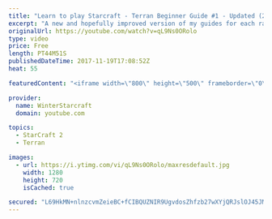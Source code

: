 ```yaml
---
title: "Learn to play Starcraft - Terran Beginner Guide #1 - Updated (2017 LOTV)"
excerpt: "A new and hopefully improved version of my guides for each race where I go over as many basics as possible while doing it live :)  I strongly believe that a super structured guide style is not very helpful compared to watching/playing the game actively.  Feedback is greatly appreciated. -- Watch live"
originalUrl: https://youtube.com/watch?v=qL9Ns0ORolo
type: video
price: Free
length: PT44M51S
publishedDateTime: 2017-11-19T17:08:52Z
heat: 55

featuredContent: "<iframe width=\"800\" height=\"500\" frameborder=\"0\" src=\"https://www.youtube.com/embed/qL9Ns0ORolo\" allow=\"accelerometer; autoplay; encrypted-media; gyroscope; picture-in-picture\" allowfullscreen></iframe>"

provider:
  name: WinterStarcraft
  domain: youtube.com

topics:
  - StarCraft 2
  - Terran

images:
  - url: https://i.ytimg.com/vi/qL9Ns0ORolo/maxresdefault.jpg
    width: 1280
    height: 720
    isCached: true

secured: "L69HkMN+nlnzcvmZeieBC+fCIBQUZNIR9UgvdosZhfzb27wXYjQRJslOJ45JMD+n0O7wIWP3I9opsEYAJd+VL1499L1FgeAO3LgKt9hU1CnSmZTwmng6OCWTLPE/b2snUpVqRbmzbDE31btajnXgSKs4+DiNJyghV0lVg5KIOYmRXr/lUcphESAtqX3W8WviwptbFNhzniu+Vs+JZb+drrN5VkMZn1q0i1GjXRednxUvdVEi3mtMOxB5r1gz+zkLNRdC9KAKWWQxNgkTgqiPcUrr8Cux7w+Iwy73ZHP/xQKYyug2LVwIsEipAQfvX4VwiL8jH3ibqCPahtDdBjAsDzDuGxbzr3WGRE2yyFBIbkqasc57xH5OiLzcQ9TRZNlXyTQRI5/qFfwArfSJUlIb3XP9O8ezuT8H2AeV40JzML2x6lW0f6eWwg+rZerJduIz;nkZlq2bi7sqkv69L5xlwNg=="
---
```


